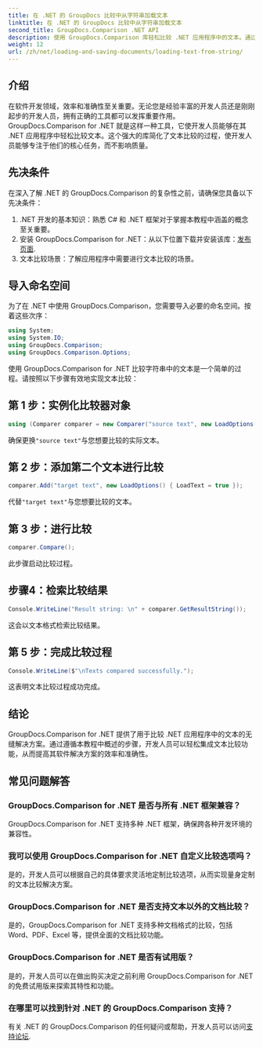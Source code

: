 ```yaml
---
title: 在 .NET 的 GroupDocs 比较中从字符串加载文本
linktitle: 在 .NET 的 GroupDocs 比较中从字符串加载文本
second_title: GroupDocs.Comparison .NET API
description: 使用 GroupDocs.Comparison 库轻松比较 .NET 应用程序中的文本。通过无缝集成提高效率和准确性。
weight: 12
url: /zh/net/loading-and-saving-documents/loading-text-from-string/
---
```

## 介绍
在软件开发领域，效率和准确性至关重要。无论您是经验丰富的开发人员还是刚刚起步的开发人员，拥有正确的工具都可以发挥重要作用。 GroupDocs.Comparison for .NET 就是这样一种工具，它使开发人员能够在其 .NET 应用程序中轻松比较文本。这个强大的库简化了文本比较的过程，使开发人员能够专注于他们的核心任务，而不影响质量。
## 先决条件
在深入了解 .NET 的 GroupDocs.Comparison 的复杂性之前，请确保您具备以下先决条件：
1. .NET 开发的基本知识：熟悉 C# 和 .NET 框架对于掌握本教程中涵盖的概念至关重要。
2. 安装 GroupDocs.Comparison for .NET：从以下位置下载并安装该库：[发布页面](https://releases.groupdocs.com/comparison/net/).
3. 文本比较场景：了解应用程序中需要进行文本比较的场景。

## 导入命名空间
为了在 .NET 中使用 GroupDocs.Comparison，您需要导入必要的命名空间。按着这些次序：

```csharp
using System;
using System.IO;
using GroupDocs.Comparison;
using GroupDocs.Comparison.Options;
```
使用 GroupDocs.Comparison for .NET 比较字符串中的文本是一个简单的过程。请按照以下步骤有效地实现文本比较：
## 第 1 步：实例化比较器对象
```csharp
using (Comparer comparer = new Comparer("source text", new LoadOptions() { LoadText = true }))
```
确保更换`"source text"`与您想要比较的实际文本。
## 第 2 步：添加第二个文本进行比较
```csharp
comparer.Add("target text", new LoadOptions() { LoadText = true });
```
代替`"target text"`与您想要比较的文本。
## 第 3 步：进行比较
```csharp
comparer.Compare();
```
此步骤启动比较过程。
## 步骤4：检索比较结果
```csharp
Console.WriteLine("Result string: \n" + comparer.GetResultString());
```
这会以文本格式检索比较结果。
## 第 5 步：完成比较过程
```csharp
Console.WriteLine($"\nTexts compared successfully.");
```
这表明文本比较过程成功完成。

## 结论
GroupDocs.Comparison for .NET 提供了用于比较 .NET 应用程序中的文本的无缝解决方案。通过遵循本教程中概述的步骤，开发人员可以轻松集成文本比较功能，从而提高其软件解决方案的效率和准确性。
## 常见问题解答
### GroupDocs.Comparison for .NET 是否与所有 .NET 框架兼容？
GroupDocs.Comparison for .NET 支持多种 .NET 框架，确保跨各种开发环境的兼容性。
### 我可以使用 GroupDocs.Comparison for .NET 自定义比较选项吗？
是的，开发人员可以根据自己的具体要求灵活地定制比较选项，从而实现量身定制的文本比较解决方案。
### GroupDocs.Comparison for .NET 是否支持文本以外的文档比较？
是的，GroupDocs.Comparison for .NET 支持多种文档格式的比较，包括 Word、PDF、Excel 等，提供全面的文档比较功能。
### GroupDocs.Comparison for .NET 是否有试用版？
是的，开发人员可以在做出购买决定之前利用 GroupDocs.Comparison for .NET 的免费试用版来探索其特性和功能。
### 在哪里可以找到针对 .NET 的 GroupDocs.Comparison 支持？
有关 .NET 的 GroupDocs.Comparison 的任何疑问或帮助，开发人员可以访问[支持论坛](https://forum.groupdocs.com/c/comparison/12).